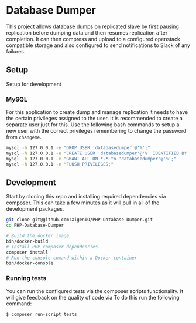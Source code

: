 # Database Dumper
This project allows database dumps on replicated slave by first pausing replication before dumping data and then resumes replication after completion. It can then compress and upload to a configured openstack compatible storage and also configured to send notifications to Slack of any failures.

## Setup
Setup for development

### MySQL
For this application to create dump and manage replication it needs to have the certain privileges assigned to the user. It is recommended to create a separate user just for this. Use the following bash commands to setup a new user with the correct privileges remembering to change the password from `changeme`.

```bash
mysql -h 127.0.0.1 -e "DROP USER 'databasedumper'@'%';"
mysql -h 127.0.0.1 -e "CREATE USER 'databasedumper'@'%' IDENTIFIED BY 'changeme';"
mysql -h 127.0.0.1 -e "GRANT ALL ON *.* to 'databasedumper'@'%';"
mysql -h 127.0.0.1 -e "FLUSH PRIVILEGES;"
```

## Development
Start by cloning this repo and installing required dependencies via composer. This can take a few minutes as it will pull in all of the development packages.
```bash
git clone git@github.com:XigenIO/PHP-Database-Dumper.git
cd PHP-Database-Dumper

# Build the docker image
bin/docker-build
# Install PHP composer dependencies
composer install
# Run the console comand within a Docker container
bin/docker-console
```

### Running tests
You can run the configured tests via the composer scripts functionality. It will give feedback on the quality of code via  To do this run the following command:

```bash
$ composer run-script tests
```

[docker-compose]: https://github.com/docker/compose
